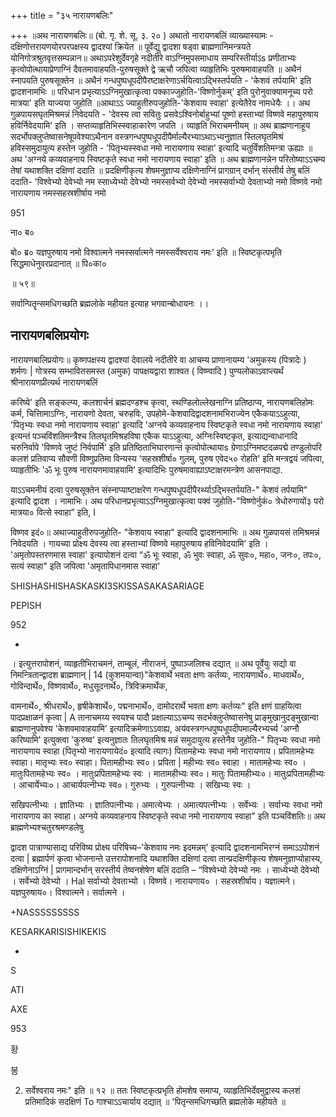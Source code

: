 +++
title = "३५ नारायणबलिः"

+++
॥अथ नारायणबलिः॥ (बो. गृ. शे. सू. ३. २० ) अथातो नारायणबलिं व्याख्यास्यामः - दक्षिणोत्तरायणयोरपरपक्षस्य द्वादश्यां क्रियेत ॥ पूर्वेद्यु द्वादशा षड्वा ब्राह्मणानिमन्त्रयते योनिगोत्रश्रुतवृत्तसम्पन्नान॥ अथाऽपरेशुर्देवगृहे नदीतीरे वाऽग्निमुपसमाधाय सम्परिस्तीर्याऽs प्रणीताभ्यः कृत्वोपोत्थायाप्रेणाग्निं दैवतमावाहयति-पुरुषसूक्ते द्वे ऋचौ जपित्वा व्याहृतिभिः पुरुषमावाहयति ॥ अथैनं स्नापयति पुरुषसूक्तेन ॥ अथैनं गन्धपुष्पधूपदीपैरष्टाक्षरेणाऽर्चयित्वाऽद्भिस्तर्पयति - 'केशवं तर्पयामि' इति द्वादशनामभिः ॥ परिधान प्रभृत्याऽऽग्निमुखात्कृत्वा पक्काज्जुहोति-'विष्णोर्नुकम्' इति पुरोनुवाक्यामनूच्य परो मात्रया' इति याज्यया जुहोति ॥आथाऽऽ ज्याहुतीरुपजुहोति-'केशवाय स्वाहा' इत्येतैरेव नामधेयैः ।। अथ गुळपायसघृतमिश्रमन्नं निवेदयति - 'देवस्य त्वा सवितुः प्रसवेऽश्विनोर्बाहुभ्यां पूष्णो हस्ताभ्यां विष्णवे महापुरुषाय हविर्निवेदयामि' इति । सप्तव्याहृतिभिस्स्वाहाकारेण जपति । व्याहृति भिराचमनीयम् ॥ अथ ब्राह्मणानाहूय सदर्भोपक्लुप्तेष्वासनेषूपवेश्याऽथैनान वस्त्रगन्धपुष्पधूपदीपैर्माल्यैरभ्याऽथाऽभ्यनुज्ञात स्तिलघृतमिश्रं हविस्समुदायुत्य हस्तेन जुहोति - 'पितृभ्यस्स्वधा नमो नारायणाय स्वाहा' इत्यादि चतुर्विंशतिमन्त्रा ऊह्याः ॥ अथ 'अग्नये कव्यवाहनाय स्विष्टकृते स्वधा नमो नारायणाय स्वाहा' इति ॥ अथ ब्राह्मणानन्नेन परितोष्याऽऽचम्य तेषां यथाशक्ति दक्षिणां ददाति ॥ प्रदक्षिणीकृत्य शेषमनुज्ञाप्य दक्षिणेनाग्निं प्रागग्रान् दर्भान् संस्तीर्य तेषु बलिं ददाति- 'विश्वेभ्यो देवेभ्यो नम स्साध्येभ्यो देवेभ्यो नमस्सर्वभ्यो देवेभ्यो नमस्सर्वाभ्यो देवताभ्यो नमो विष्णवे नमो नारायणाय नमस्सहस्रशीर्षाय नमो

951

ना० ब०

बो० ब्र० यज्ञपुरुषाय नमो विश्वात्मने नमस्सर्वात्मने नमस्सर्वेश्वराय नमः' इति ॥ स्विष्टकृत्पभृति सिद्धमाधेनुवरप्रदानात् ॥ पि०का०

॥ ५९॥

सर्वान्पितॄन्समधिगच्छति ब्रह्मलोके महीयत इत्याह भगवान्बोधायनः ।।
## नारायणबलिप्रयोगः
नारायणबालिप्रयोगः॥ कृष्णपक्षस्य द्वादश्यां देवालये नदीतीरे वा आचम्य प्राणानायम्य 'अमुकस्य (पित्रादेः ) शर्मणः | गोत्रस्य सम्भावितसमस्त (अमुक) पापक्षयद्वारा शाश्वत ( विष्ण्वादि ) पुण्यलोकाऽवाप्त्यर्थं श्रीनारायणप्रीत्यर्थ नारायणबलिं

करिष्ये' इति सङ्कल्प्य, कलशार्चनं ब्रह्मदण्डश्च कृत्वा, स्थण्डिलोल्लेखनाग्नि प्रतिष्ठाप्य, नारायणबलिहोमः कर्म, चित्तिामाऽग्निः, नारायणो देवता, चरुहविः, उपहोमे-केशवादिद्वादशनामभिराज्येन एकैकयाऽऽहुत्या, 'पितृभ्यः स्वधा नमो नारायणाय स्वाहा' इत्यादि 'अग्नये कव्यवाहनाय स्विष्टकृते स्वधा नमो नारायणाय स्वाहा' इत्यन्तं पञ्चविंशतिमन्त्रैश्च तिलघृतमिश्रहविषा एकैक याऽऽहुत्या, अग्निःस्विष्टकृत, इत्याद्यन्वाधानादि चरुनिर्वापे 'विष्णवे जुष्टं निर्वपार्मि' इति प्रतिष्ठिताभिघारणान्तं कृत्वोपोत्थायाs ग्रेणाऽग्निमष्टदळपद्मे तण्डुलोपरि कलशं प्रतिवाप्य सौवणी विष्णुप्रतिमा विन्यस्य ‘सहस्रशीर्षा० गुलम्, पुरुष एवेद५० रोहति' इति मन्त्रद्वयं जपित्वा, व्याहृतीभिः 'ॐ भूः पुरुष नारायणमावाहयामि' इत्यादिभिः पुरुषमावाह्याऽष्टाक्षरमन्त्रेण आसनपाद्या.

याऽऽचमनीयं दत्वा पुरुषसूक्तेन संस्नाप्याष्टाक्षरेण गन्धपुष्पधूपदीपैरर्थ्याऽद्भिस्तर्पयति-" केशवं तर्पयामि" इत्यादि द्वादश । नामाभिः। अथ परिधानप्रभृत्याऽऽग्निमुखात्कृत्वा पक्वं जुहोति-"विष्णोर्नुकं० त्रेधोरुगायों३ परो मात्रया० वित्से स्वाहा” इति, I

विष्णव इदं०॥ अथाज्याहुतीरुपजुहोति- "केशवाय स्वाहा" इत्यादि द्वादशनामाभिः ॥ अथ गुळपायसं तमिश्रमन्नं निवेदयति । गायच्या प्रोक्ष्य देवस्य त्वा हस्ताभ्यां विष्णवे महापुरुषाय हविनिवेदयामि' इति । 'अमृतोपस्तरणमास स्वाहा' इत्यापोशनं दत्वा “ॐ भूः स्वाहा, ॐ भुवः स्वाहा, ॐ सुवः०, महा०, जनः०, तपः०, सत्यं स्वाहा" इति जपित्वा 'अमृतापिधानमास स्वाहा'

SHISHASHISHASKASKI3SKISSASAKASARIAGE

PEPISH

952

-

। इत्युत्तरापोशनं, व्याहृतीभिराचमनं, ताम्बूलं, नीराजनं, पुष्पाञ्जलिश्च दद्यात् ॥ अथ पूर्वेयुः सद्यो वा निमन्त्रितान्द्वादश ब्राह्मणान् | 14 (कुशमयान्वा)"केशवार्थे भवता क्षणः कर्तव्यः, नारायणार्थे०. माधवार्थे०, गोविन्दार्थे०, विष्णवार्थे०, मधुसूदनार्थे०, त्रिविक्रमार्थेक,

वामनार्थे०, श्रीधरार्थे०, हृषीकेशार्थे०, पद्मनाभार्थे०, दामोदरार्थे भवता क्षणः कर्तव्यः" इति क्षणं ग्राहयित्वा पादप्रक्षाळनं कृत्वा | A तानाचमय्य स्वयश्च पादौ प्रक्षाल्याऽऽचम्य सदर्भक्लुप्तेष्वासनेषु प्राङ्मुखानुदङ्मुखान्वा ब्राह्मणानुपवेश्य 'केशवमावाहयामि' इत्यादिक्रमेणाऽऽवाह्य, अय॑वस्त्रगन्धपुष्पधूपदीपमाल्यैरभ्यर्च्य 'अग्नौ करिष्यामि' इत्युक्त्वा 'कुरुष्व' इत्यनुज्ञातः तिलघृतमिश्र मन्नं समुदायुत्य हस्तेनैव जुहोति-" पितृभ्यः स्वधा नमो नारायणाय स्वाहा (पितृभ्यो नारायणायेदं० इत्यादि त्यागः) पितामहेभ्यः स्वधा नमो नारायणाय। प्रपितामहेभ्यः स्वाहा। मातृभ्यः स्व० स्वाहा। पितामहीभ्यः स्व०। प्रपिता | महीभ्यः स्व० स्वाहा । मातामहेभ्यः स्व० । मातुःपितामहेभ्यः स्व० । मातुःप्रपितामहेभ्यः स्वः । मातामहीभ्यः स्व०। मातुः पितामहीभ्यः०। मातुःप्रपितामहीभ्यः । आचार्येभ्यः०। आचार्यपत्नीभ्यः स्व०। गुरुभ्यः । गुरुपत्नीभ्यः । सखिभ्यः स्वः ।

सखिपत्नीभ्यः । ज्ञातिभ्यः । ज्ञातिपत्नीभ्यः। अमात्येभ्यः । अमात्यपत्नीभ्यः । सर्वेभ्यः । सर्वाभ्यः स्वधा नमो नारायणाय का स्वाहा। अग्नये कव्यवाहनाय स्विष्टकृते स्वधा नमो नारायणाय स्वाहा" इति पञ्चविंशतिः॥ अथ ब्राह्मणेभ्यश्चतुरश्रमण्डलेषु

द्वादश पात्राण्यासाद्य परिविष्य प्रोक्ष्य परिषिच्य–'केशवाय नमः इदमन्नम्' इत्यादि द्वादशनामभिरग्नं समाऽऽपोशनं दत्वा | ब्रह्मार्पणं कृत्वा भोजनान्ते उत्तरापोशनादि यथाशक्ति दक्षिणां दत्वा तान्प्रदक्षिणीकृत्य शेषमनुज्ञाप्योहास्य, दक्षिणेनाऽग्निं | प्रागमान्दर्भान् सरस्तीर्य तेष्वनशेषेण बलिं ददाति – “विश्वेभ्यो देवेभ्यो नमः । साध्येभ्यो देवेभ्यो । सर्वेभ्यो देवेभ्यो । Hal सर्वाभ्यो देवताभ्यो । विष्णवे। नारायणाय० । सहस्रशीर्षाय। यज्ञात्मने। यज्ञपुरुषाय०। विश्वात्मने। सर्वात्मने ।

+NASSSSSSSSS

KESARKARISISHIKEKIS

-

S

ATI

AXE

953

황

봉

2) सर्वेश्वराय नमः" इति ॥ १२ ॥ ततः स्विष्टकृत्प्रभृति होमशेष समाप्य, व्याहृतिभिर्देवमुद्वास्य कलशं प्रतिमादिकं सदक्षिणं To गाश्चाऽऽचार्याय दद्यात् ॥ 'पितृन्समधिगच्छति ब्रह्मलोके महीयते ॥